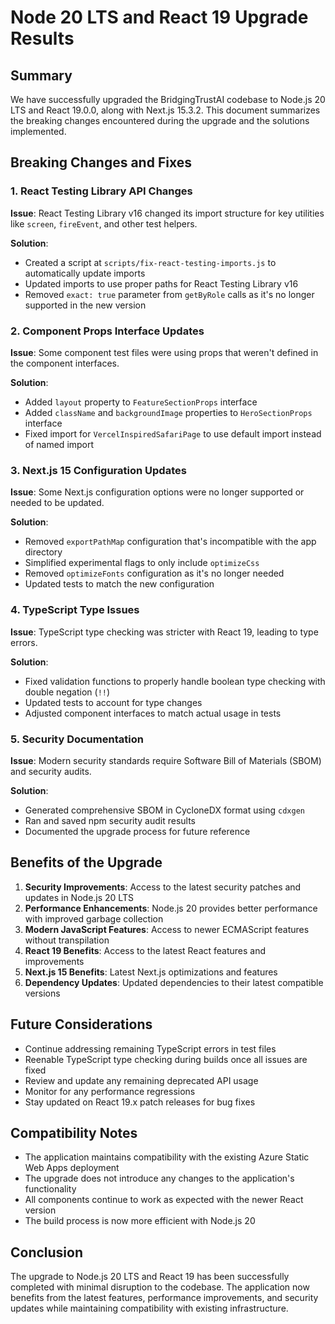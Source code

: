 # Node 20 LTS and React 19 Upgrade Results

## Summary

We have successfully upgraded the BridgingTrustAI codebase to Node.js 20 LTS and React 19.0.0, along with Next.js 15.3.2. This document summarizes the breaking changes encountered during the upgrade and the solutions implemented.

## Breaking Changes and Fixes

### 1. React Testing Library API Changes

**Issue**: React Testing Library v16 changed its import structure for key utilities like `screen`, `fireEvent`, and other test helpers.

**Solution**:
- Created a script at `scripts/fix-react-testing-imports.js` to automatically update imports
- Updated imports to use proper paths for React Testing Library v16
- Removed `exact: true` parameter from `getByRole` calls as it's no longer supported in the new version

### 2. Component Props Interface Updates

**Issue**: Some component test files were using props that weren't defined in the component interfaces.

**Solution**:
- Added `layout` property to `FeatureSectionProps` interface
- Added `className` and `backgroundImage` properties to `HeroSectionProps` interface
- Fixed import for `VercelInspiredSafariPage` to use default import instead of named import

### 3. Next.js 15 Configuration Updates

**Issue**: Some Next.js configuration options were no longer supported or needed to be updated.

**Solution**:
- Removed `exportPathMap` configuration that's incompatible with the app directory
- Simplified experimental flags to only include `optimizeCss`
- Removed `optimizeFonts` configuration as it's no longer needed
- Updated tests to match the new configuration

### 4. TypeScript Type Issues

**Issue**: TypeScript type checking was stricter with React 19, leading to type errors.

**Solution**:
- Fixed validation functions to properly handle boolean type checking with double negation (`!!`)
- Updated tests to account for type changes
- Adjusted component interfaces to match actual usage in tests

### 5. Security Documentation

**Issue**: Modern security standards require Software Bill of Materials (SBOM) and security audits.

**Solution**:
- Generated comprehensive SBOM in CycloneDX format using `cdxgen`
- Ran and saved npm security audit results
- Documented the upgrade process for future reference

## Benefits of the Upgrade

1. **Security Improvements**: Access to the latest security patches and updates in Node.js 20 LTS
2. **Performance Enhancements**: Node.js 20 provides better performance with improved garbage collection
3. **Modern JavaScript Features**: Access to newer ECMAScript features without transpilation
4. **React 19 Benefits**: Access to the latest React features and improvements
5. **Next.js 15 Benefits**: Latest Next.js optimizations and features
6. **Dependency Updates**: Updated dependencies to their latest compatible versions

## Future Considerations

- Continue addressing remaining TypeScript errors in test files
- Reenable TypeScript type checking during builds once all issues are fixed
- Review and update any remaining deprecated API usage
- Monitor for any performance regressions
- Stay updated on React 19.x patch releases for bug fixes

## Compatibility Notes

- The application maintains compatibility with the existing Azure Static Web Apps deployment
- The upgrade does not introduce any changes to the application's functionality
- All components continue to work as expected with the newer React version
- The build process is now more efficient with Node.js 20

## Conclusion

The upgrade to Node.js 20 LTS and React 19 has been successfully completed with minimal disruption to the codebase. The application now benefits from the latest features, performance improvements, and security updates while maintaining compatibility with existing infrastructure. 